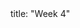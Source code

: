 <frontmatter>
title: "Week 4"
</frontmatter>

<panel header=":trophy: Outcomes" popup-url="{{baseUrl}}/schedule/week4/outcomes.html" expanded no-close>
  <include src="outcomes.md#main" />
</panel>


<panel header="{{glyphicon_check}} Todo" no-close>
  <include src="todo.md" />
</panel>

<panel header=":raising_hand: Tutorial 4" no-close>
  <include src="tutorial.md" />
</panel>

<panel header="{{glyphicon_blackboard}} Lecture 4" no-close>
  <include src="lecture.md" />
</panel>

